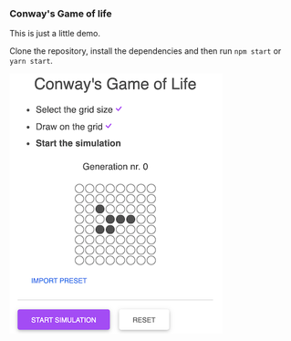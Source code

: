 ### Conway's Game of life

This is just a little demo.

Clone the repository, install the dependencies and then run `npm start` or `yarn start`.

![screenshot](images/game.png)
